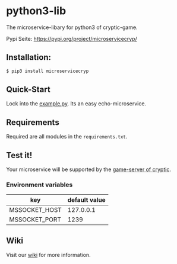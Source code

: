 # python3-lib

The microservice-libary for python3 of cryptic-game.

Pypi Seite: https://pypi.org/project/microservicecryp/

## Installation:

```bash
$ pip3 install microservicecryp
```

## Quick-Start

Lock into the [example.py](https://github.com/cryptic-game/python3-lib/blob/master/example.py). Its an easy echo-microservice.

## Requirements

Required are all modules in the `requirements.txt`.

## Test it!

Your microservice will be supported by the [game-server of cryptic](https://github.com/cryptic-game/server).

### Environment variables

| key               | default value |
|-------------------|---------------|
| MSSOCKET_HOST     | 127.0.0.1     |
| MSSOCKET_PORT     | 1239          |

## Wiki

Visit our [wiki](https://github.com/cryptic-game/python3-lib/wiki) for more information.
